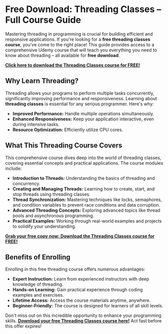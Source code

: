 # Free Download: Threading Classes – Full Course Guide

Mastering threading in programming is crucial for building efficient and responsive applications. If you're looking for a **free threading classes course**, you've come to the right place! This guide provides access to a comprehensive Udemy course that will teach you everything you need to know about threading – all available for **free download**.

[**Click here to download the Threading Classes course for FREE!**](https://udemywork.com/threading-classes)

## Why Learn Threading?

Threading allows your programs to perform multiple tasks concurrently, significantly improving performance and responsiveness. Learning about **threading classes** is essential for any serious programmer. Here's why:

*   **Improved Performance:** Handle multiple operations simultaneously.
*   **Enhanced Responsiveness:** Keep your application interactive, even during intensive tasks.
*   **Resource Optimization:** Efficiently utilize CPU cores.

## What This Threading Course Covers

This comprehensive course dives deep into the world of threading classes, covering essential concepts and practical applications. The course modules include:

*   **Introduction to Threads:** Understanding the basics of threading and concurrency.
*   **Creating and Managing Threads:** Learning how to create, start, and stop threads using threading classes.
*   **Thread Synchronization:** Mastering techniques like locks, semaphores, and condition variables to prevent race conditions and data corruption.
*   **Advanced Threading Concepts:** Exploring advanced topics like thread pools and asynchronous programming.
*   **Practical Examples:** Working through real-world examples and projects to solidify your understanding.

[**Grab your free copy now: Download the Threading Classes course for FREE!**](https://udemywork.com/threading-classes)

## Benefits of Enrolling

Enrolling in this free threading course offers numerous advantages:

*   **Expert Instruction:** Learn from experienced instructors with deep knowledge of threading.
*   **Hands-on Learning:** Gain practical experience through coding examples and exercises.
*   **Lifetime Access:** Access the course materials anytime, anywhere.
*   **Beginner-Friendly:** The course is designed for learners of all skill levels.

Don't miss out on this incredible opportunity to enhance your programming skills. **[Download your free Threading Classes course here!](https://udemywork.com/threading-classes)** Act fast before this offer expires!
